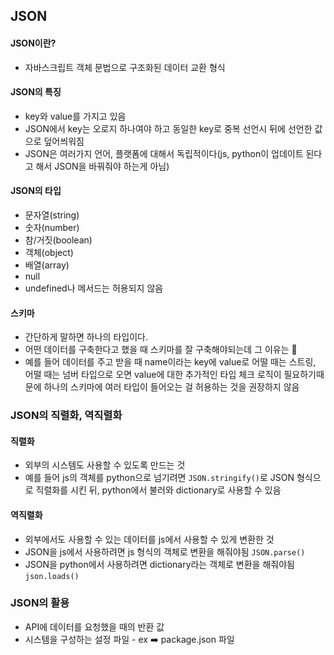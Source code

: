 ## JSON

#### JSON이란?

- 자바스크립트 객체 문법으로 구조화된 데이터 교환 형식

#### JSON의 특징

- key와 value를 가지고 있음
- JSON에서 key는 오로지 하나여야 하고 동일한 key로 중복 선언시 뒤에 선언한 값으로 덮어씌워짐
- JSON은 여러가지 언어, 플랫폼에 대해서 독립적이다(js, python이 업데이트 된다고 해서 JSON을 바꿔줘야 하는게 아님)

#### JSON의 타입

- 문자열(string)
- 숫자(number)
- 참/거짓(boolean)
- 객체(object)
- 배열(array)
- null
- undefined나 메서드는 허용되지 않음

#### 스키마

- 간단하게 말하면 하나의 타입이다.
- 어떤 데이터를 구축한다고 했을 때 스키마를 잘 구축해야되는데 그 이유는 🔽
- 예를 들어 데이터를 주고 받을 때 name이라는 key에 value로 어떨 때는 스트링, 어떨 때는 넘버 타입으로 오면 value에 대한 추가적인 타입 체크 로직이 필요하기때문에 하나의 스키마에 여러 타입이 들어오는 걸 허용하는 것을 권장하지 않음

### JSON의 직렬화, 역직렬화

#### 직렬화

- 외부의 시스템도 사용할 수 있도록 만드는 것
- 예를 들어 js의 객체를 python으로 넘기려면 `JSON.stringify()`로 JSON 형식으로 직렬화를 시킨 뒤, python에서 불러와 dictionary로 사용할 수 있음

#### 역직렬화

- 외부에서도 사용할 수 있는 데이터를 js에서 사용할 수 있게 변환한 것
- JSON을 js에서 사용하려면 js 형식의 객체로 변환을 해줘야됨 `JSON.parse()`
- JSON을 python에서 사용하려면 dictionary라는 객체로 변환을 해줘야됨 `json.loads()`

### JSON의 활용

- API에 데이터를 요청했을 때의 반환 값
- 시스템을 구성하는 설정 파일 - ex ➡️ package.json 파일

